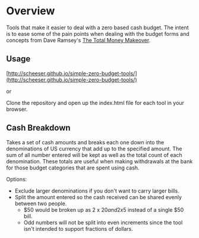 # Overview
Tools that make it easier to deal with a zero based cash budget. The intent is to ease some of the pain points when dealing with the budget forms and concepts from Dave Ramsey's [The Total Money Makeover](http://www.daveramsey.com/fpu/home/).

## Usage
[http://scheeser.github.io/simple-zero-budget-tools/](http://scheeser.github.io/simple-zero-budget-tools/)

or

Clone the repository and open up the index.html file for each tool in your browser.

## Cash Breakdown
Takes a set of cash amounts and breaks each one down into the denominations of US currency that add up to the specified amount. The sum of all number entered will be kept as well as the total count of each denomination. These totals are useful when making withdrawals at the bank for those budget categories that are spent using cash.

Options:
- Exclude larger denominations if you don't want to carry larger bills.
- Split the amount entered so the cash received can be shared evenly between two people.
    - $50 would be broken up as 2 x $20 and 2x$5 instead of a single $50 bill.
    - Odd numbers will not be split into even increments since the tool isn't intended to support fractions of dollars.
